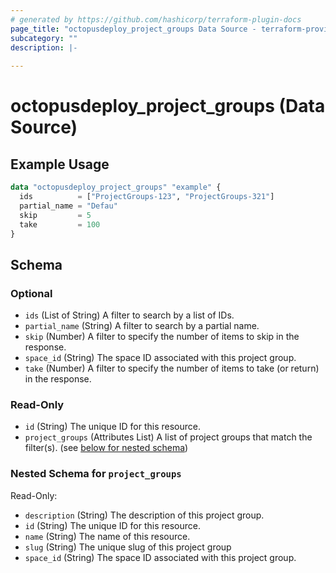 ```yaml
---
# generated by https://github.com/hashicorp/terraform-plugin-docs
page_title: "octopusdeploy_project_groups Data Source - terraform-provider-octopusdeploy"
subcategory: ""
description: |-
  
---
```


# octopusdeploy_project_groups (Data Source)



## Example Usage

```terraform
data "octopusdeploy_project_groups" "example" {
  ids          = ["ProjectGroups-123", "ProjectGroups-321"]
  partial_name = "Defau"
  skip         = 5
  take         = 100
}
```

<!-- schema generated by tfplugindocs -->
## Schema

### Optional

- `ids` (List of String) A filter to search by a list of IDs.
- `partial_name` (String) A filter to search by a partial name.
- `skip` (Number) A filter to specify the number of items to skip in the response.
- `space_id` (String) The space ID associated with this project group.
- `take` (Number) A filter to specify the number of items to take (or return) in the response.

### Read-Only

- `id` (String) The unique ID for this resource.
- `project_groups` (Attributes List) A list of project groups that match the filter(s). (see [below for nested schema](#nestedatt--project_groups))

<a id="nestedatt--project_groups"></a>
### Nested Schema for `project_groups`

Read-Only:

- `description` (String) The description of this project group.
- `id` (String) The unique ID for this resource.
- `name` (String) The name of this resource.
- `slug` (String) The unique slug of this project group
- `space_id` (String) The space ID associated with this project group.


